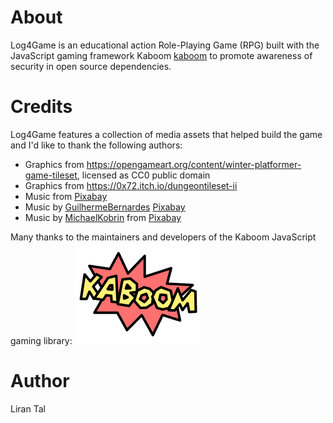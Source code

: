 # About

Log4Game is an educational action Role-Playing Game (RPG) built with the JavaScript gaming framework Kaboom [kaboom](https://kaboomjs.com) to promote awareness of security in open source dependencies.

# Credits

Log4Game features a collection of media assets that helped build the game and I'd like to thank the following authors:

- Graphics from https://opengameart.org/content/winter-platformer-game-tileset, licensed as CC0 public domain
- Graphics from https://0x72.itch.io/dungeontileset-ii
- Music from [Pixabay](https://pixabay.com/music/?utm_source=link-attribution&amp;utm_medium=referral&amp;utm_campaign=music&amp;utm_content=7017)
- Music by [GuilhermeBernardes](/users/guilhermebernardes-24203804/?tab=audio&amp;utm_source=link-attribution&amp;utm_medium=referral&amp;utm_campaign=audio&amp;utm_content=10374) [Pixabay](https://pixabay.com/music/?utm_source=link-attribution&amp;utm_medium=referral&amp;utm_campaign=music&amp;utm_content=10374)
- Music by [MichaelKobrin](/users/michaelkobrin-21039285/?tab=audio&amp;utm_source=link-attribution&amp;utm_medium=referral&amp;utm_campaign=audio&amp;utm_content=3781) from [Pixabay](https://pixabay.com/?utm_source=link-attribution&amp;utm_medium=referral&amp;utm_campaign=music&amp;utm_content=3781)

Many thanks to the maintainers and developers of the Kaboom JavaScript gaming library:
![kaboom](learn/kaboom.png)

# Author

Liran Tal 
